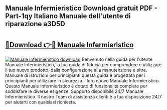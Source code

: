 ## Manuale Infermieristico Download gratuit PDF - Part-1qy Italiano Manuale dell'utente di riparazione a3D5D

# <h2><a href="http://dfgbrvx.blite.top/?on=Manuale+Infermieristico">🔗Download 👉🔴 Manuale Infermieristico</a></h2>

[![Manuale Infermieristico download](https://i.imgur.com/lujVjoI.png)](http://dfgbrvx.blite.top/?on=Manuale+Infermieristico)
Benvenuto nella guida per l'utente Manuale Infermieristico, la tua guida di fiducia per comprendere e utilizzare il tuo nuovo prodotto, dalla configurazione alla manutenzione e oltre. Manuale di Istruzioni per principianti questa guida è progettata per i principianti per utilizzare in sicurezza il loro nuovo Manuale Infermieristico. Questo Manuale Infermieristico è dotato di funzionalità complete per soddisfare le diverse esigenze. Supporto disponibile 24/7 Manuale Infermieristico. Il nostro Team di assistenza clienti è a tua disposizione 24/7 per aiutarti con qualsiasi richiesta.
